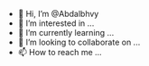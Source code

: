 - 👋 Hi, I’m @Abdalbhvy
- 👀 I’m interested in ...
- 🌱 I’m currently learning ...
- 💞️ I’m looking to collaborate on ...
- 📫 How to reach me ...

<!---
Abdalbhvy/Abdalbhvy is a ✨ special ✨ repository because its `README.md` (this file) appears on your GitHub profile.
You can click the Preview link to take a look at your changes.
--->
